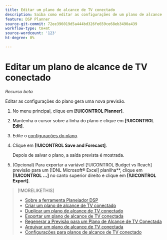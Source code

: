```yaml
---
title: Editar um plano de alcance de TV conectado
description: Saiba como editar as configurações de um plano de alcance de TV conectado.
feature: DSP Planner
source-git-commit: 72ee396019d5a444bd326fe659ce68eb3490a439
workflow-type: tm+mt
source-wordcount: '123'
ht-degree: 0%

---
```


# Editar um plano de alcance de TV conectado

*Recurso beta*

Editar as configurações do plano gera uma nova previsão.

1. No menu principal, clique em **[!UICONTROL Planner]**.

1. Mantenha o cursor sobre a linha do plano e clique em **[!UICONTROL Edit]**.

1. Edite o [configurações do plano](planner-settings.md).

1. Clique em **[!UICONTROL Save and Forecast]**.

   Depois de salvar o plano, a saída prevista é mostrada.

1. (Opcional) Para exportar a variável [!UICONTROL Budget vs Reach] previsão para um [!DNL Microsoft® Excel] planilha**, clique em **[!UICONTROL ...]** no canto superior direito e clique em **[!UICONTROL Export]**.

>[!MORELIKETHIS]
>
>* [Sobre a ferramenta Planejador DSP](planner-about.md)
>* [Criar um plano de alcance de TV conectado](planner-create.md)
>* [Duplicar um plano de alcance de TV conectado](planner-duplicate.md)
>* [Exportar um plano de alcance de TV conectada](planner-export.md)
>* [Regenerar a Previsão para um Plano de Alcance de TV Conectada](planner-forecast.md)
>* [Arquivar um plano de alcance de TV conectada](planner-archive.md)
>* [Configurações para planos de alcance de TV conectado](planner-settings.md)
